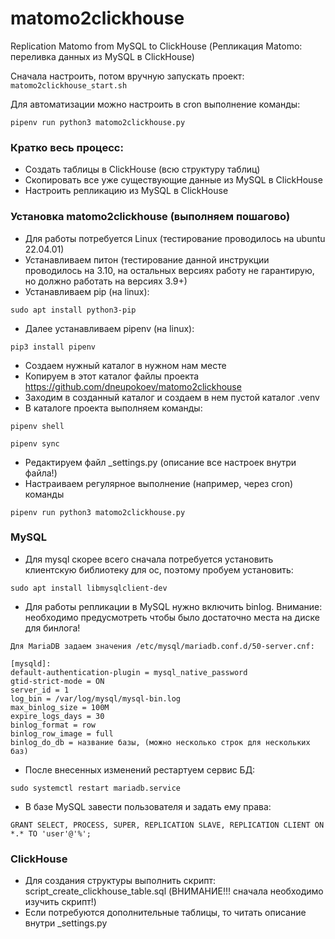 # matomo2clickhouse

Replication Matomo from MySQL to ClickHouse (Репликация Matomo: переливка данных из MySQL в ClickHouse)

Сначала настроить, потом вручную запускать проект: ```matomo2clickhouse_start.sh```

Для автоматизации можно настроить в cron выполнение команды:

```pipenv run python3 matomo2clickhouse.py```


### Кратко весь процесс:
- Создать таблицы в ClickHouse (всю структуру таблиц)
- Скопировать все уже существующие данные из MySQL в ClickHouse
- Настроить репликацию из MySQL в ClickHouse 


### Установка matomo2clickhouse (выполняем пошагово)

- Для работы потребуется Linux (тестирование проводилось на ubuntu 22.04.01)
- Устанавливаем питон (тестирование данной инструкции проводилось на 3.10, на остальных версиях работу не гарантирую, но должно работать на версиях 3.9+)
- Устанавливаем pip (на linux):

```sudo apt install python3-pip```

- Далее устанавливаем pipenv (на linux):

```pip3 install pipenv```

- Создаем нужный каталог в нужном нам месте
- Копируем в этот каталог файлы проекта https://github.com/dneupokoev/matomo2clickhouse
- Заходим в созданный каталог и создаем в нем пустой каталог .venv
- В каталоге проекта выполняем команды:

```pipenv shell```

```pipenv sync```

- Редактируем файл _settings.py (описание все настроек внутри файла!)
- Настраиваем регулярное выполнение (например, через cron) команды

```pipenv run python3 matomo2clickhouse.py```


### MySQL
- Для mysql скорее всего сначала потребуется установить клиентскую библиотеку для ос, поэтому пробуем установить:

```sudo apt install libmysqlclient-dev```

- Для работы репликации в MySQL нужно включить binlog. Внимание: необходимо предусмотреть чтобы было достаточно места на диске для бинлога!

```
Для MariaDB задаем значения /etc/mysql/mariadb.conf.d/50-server.cnf:

[mysqld]:
default-authentication-plugin = mysql_native_password
gtid-strict-mode = ON
server_id = 1
log_bin = /var/log/mysql/mysql-bin.log
max_binlog_size = 100M
expire_logs_days = 30
binlog_format = row
binlog_row_image = full
binlog_do_db = название базы, (можно несколько строк для нескольких баз)
```

- После внесенных изменений рестартуем сервис БД:

```sudo systemctl restart mariadb.service```

- В базе MySQL завести пользователя и задать ему права:

```GRANT SELECT, PROCESS, SUPER, REPLICATION SLAVE, REPLICATION CLIENT ON *.* TO 'user'@'%';```


### ClickHouse
- Для создания структуры выполнить скрипт: script_create_clickhouse_table.sql (ВНИМАНИЕ!!! сначала необходимо изучить скрипт!)
- Если потребуются дополнительные таблицы, то читать описание внутри _settings.py

